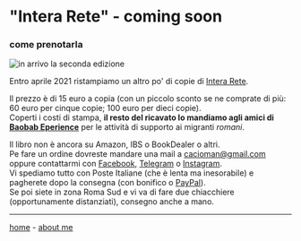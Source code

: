 # "Intera Rete"  - coming soon
### come prenotarla

![](https://www.dropbox.com/s/mxex141u9r1tsi5/interarete-2nd-edition.png?raw=1 "in arrivo la seconda edizione")   

Entro aprile 2021 ristampiamo un altro po' di copie di [Intera Rete](https://cacioman.github.io/interarete.html).

Il prezzo è di 15 euro a copia (con un piccolo sconto se ne comprate di più: 60 euro per cinque copie; 100 euro per dieci copie).  
Coperti i costi di stampa, **il resto del ricavato lo mandiamo agli amici di [Baobab Eperience](https://baobabexperience.org/)** per le attività di supporto ai migranti *romani*.  

Il libro non è ancora su Amazon, IBS o BookDealer o altri.    
Pe fare un ordine dovreste mandare una mail a [cacioman@gmail.com](mailto::cacioman@gmail.com) oppure contattarmi con [Facebook](https://www.facebook.com/ClaudioGatti63), [Telegram](https://t.me/cgatti) o [Instagram](https://www.instagram.com/cacioman63).  
Vi spediamo tutto con Poste Italiane (che è lenta ma inesorabile) e pagherete dopo la consegna (con bonifico o [PayPal](https://www.paypal.me/ClaudioGatti)).  
Se poi siete in zona Roma Sud e vi va di fare due chiacchiere (opportunamente distanziati), consegno anche a mano.  

---    
[home](https://cacioman.github.io/interarete.html) - [about me](https://about.me/cacioman)  

